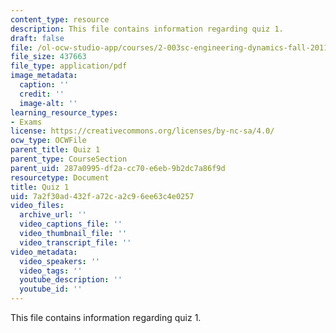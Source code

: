 ```yaml
---
content_type: resource
description: This file contains information regarding quiz 1.
draft: false
file: /ol-ocw-studio-app/courses/2-003sc-engineering-dynamics-fall-2011/7a2f30ad432fa72ca2c96ee63c4e0257_MIT2_003SCF11_Quiz1.pdf
file_size: 437663
file_type: application/pdf
image_metadata:
  caption: ''
  credit: ''
  image-alt: ''
learning_resource_types:
- Exams
license: https://creativecommons.org/licenses/by-nc-sa/4.0/
ocw_type: OCWFile
parent_title: Quiz 1
parent_type: CourseSection
parent_uid: 287a0995-df2a-cc70-e6eb-9b2dc7a86f9d
resourcetype: Document
title: Quiz 1
uid: 7a2f30ad-432f-a72c-a2c9-6ee63c4e0257
video_files:
  archive_url: ''
  video_captions_file: ''
  video_thumbnail_file: ''
  video_transcript_file: ''
video_metadata:
  video_speakers: ''
  video_tags: ''
  youtube_description: ''
  youtube_id: ''
---
```

This file contains information regarding quiz 1.